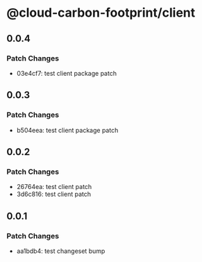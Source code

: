 # @cloud-carbon-footprint/client

## 0.0.4

### Patch Changes

- 03e4cf7: test client package patch

## 0.0.3

### Patch Changes

- b504eea: test client package patch

## 0.0.2

### Patch Changes

- 26764ea: test client patch
- 3d6c816: test client patch

## 0.0.1

### Patch Changes

- aa1bdb4: test changeset bump
